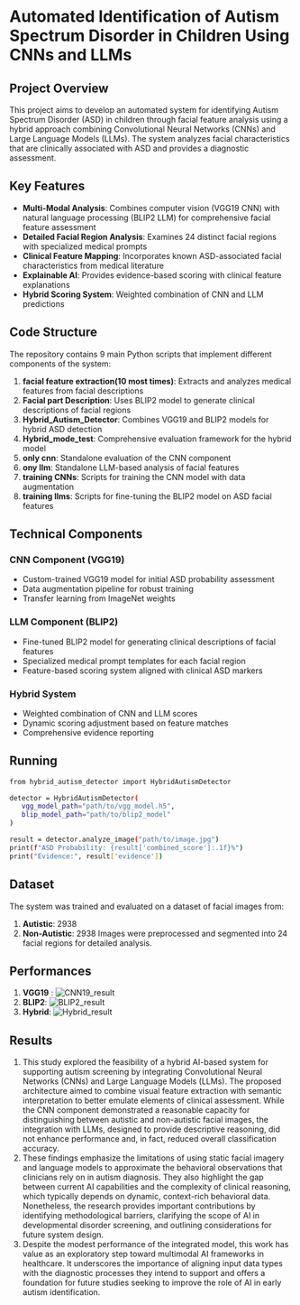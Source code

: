 # Automated Identification of Autism Spectrum Disorder in Children Using CNNs and LLMs

## Project Overview

This project aims to develop an automated system for identifying Autism Spectrum Disorder (ASD) in children through facial feature analysis using a hybrid approach combining Convolutional Neural Networks (CNNs) and Large Language Models (LLMs). The system analyzes facial characteristics that are clinically associated with ASD and provides a diagnostic assessment.

## Key Features

- **Multi-Modal Analysis**: Combines computer vision (VGG19 CNN) with natural language processing (BLIP2 LLM) for comprehensive facial feature assessment
- **Detailed Facial Region Analysis**: Examines 24 distinct facial regions with specialized medical prompts
- **Clinical Feature Mapping**: Incorporates known ASD-associated facial characteristics from medical literature
- **Explainable AI**: Provides evidence-based scoring with clinical feature explanations
- **Hybrid Scoring System**: Weighted combination of CNN and LLM predictions

## Code Structure

The repository contains 9 main Python scripts that implement different components of the system:

1. **facial feature extraction(10 most times)**: Extracts and analyzes medical features from facial descriptions
2. **Facial part Description**: Uses BLIP2 model to generate clinical descriptions of facial regions
3. **Hybrid_Autism_Detector**: Combines VGG19 and BLIP2 models for hybrid ASD detection
4. **Hybrid_mode_test**: Comprehensive evaluation framework for the hybrid model
5. **only cnn**: Standalone evaluation of the CNN component
6. **ony llm**: Standalone LLM-based analysis of facial features
7. **training CNNs**: Scripts for training the CNN model with data augmentation
8. **training llms**: Scripts for fine-tuning the BLIP2 model on ASD facial features

## Technical Components

### CNN Component (VGG19)
- Custom-trained VGG19 model for initial ASD probability assessment
- Data augmentation pipeline for robust training
- Transfer learning from ImageNet weights

### LLM Component (BLIP2)
- Fine-tuned BLIP2 model for generating clinical descriptions of facial features
- Specialized medical prompt templates for each facial region
- Feature-based scoring system aligned with clinical ASD markers

### Hybrid System
- Weighted combination of CNN and LLM scores
- Dynamic scoring adjustment based on feature matches
- Comprehensive evidence reporting

## Running
 ```bash
from hybrid_autism_detector import HybridAutismDetector

detector = HybridAutismDetector(
    vgg_model_path="path/to/vgg_model.h5",
    blip_model_path="path/to/blip2_model"
)

result = detector.analyze_image("path/to/image.jpg")
print(f"ASD Probability: {result['combined_score']:.1f}%")
print("Evidence:", result['evidence'])
```
## Dataset
The system was trained and evaluated on a dataset of facial images from:
1. **Autistic**: 2938
2. **Non-Autistic**: 2938
Images were preprocessed and segmented into 24 facial regions for detailed analysis.

##  Performances
1. **VGG19** : ![CNN19_result](images/CNN19_result.png)
2. **BLIP2**: ![BLIP2_result](images/BLIP2_result.png)
3. **Hybrid**: ![Hybrid_result](images/Hybrid_result.png)

## Results
1. This study explored the feasibility of a hybrid AI-based system for supporting autism screening by integrating Convolutional Neural Networks (CNNs) and Large Language Models (LLMs). The proposed architecture aimed to combine visual feature extraction with semantic interpretation to better emulate elements of clinical assessment. While the CNN component demonstrated a reasonable capacity for distinguishing between autistic and non-autistic facial images, the integration with LLMs, designed to provide descriptive reasoning, did not enhance performance and, in fact, reduced overall classification accuracy.
2. These findings emphasize the limitations of using static facial imagery and language models to approximate the behavioral observations that clinicians rely on in autism diagnosis. They also highlight the gap between current AI capabilities and the complexity of clinical reasoning, which typically depends on dynamic, context-rich behavioral data. Nonetheless, the research provides important contributions by identifying methodological barriers, clarifying the scope of AI in developmental disorder screening, and outlining considerations for future system design.
3. Despite the modest performance of the integrated model, this work has value as an exploratory step toward multimodal AI frameworks in healthcare. It underscores the importance of aligning input data types with the diagnostic processes they intend to support and offers a foundation for future studies seeking to improve the role of AI in early autism identification. 


